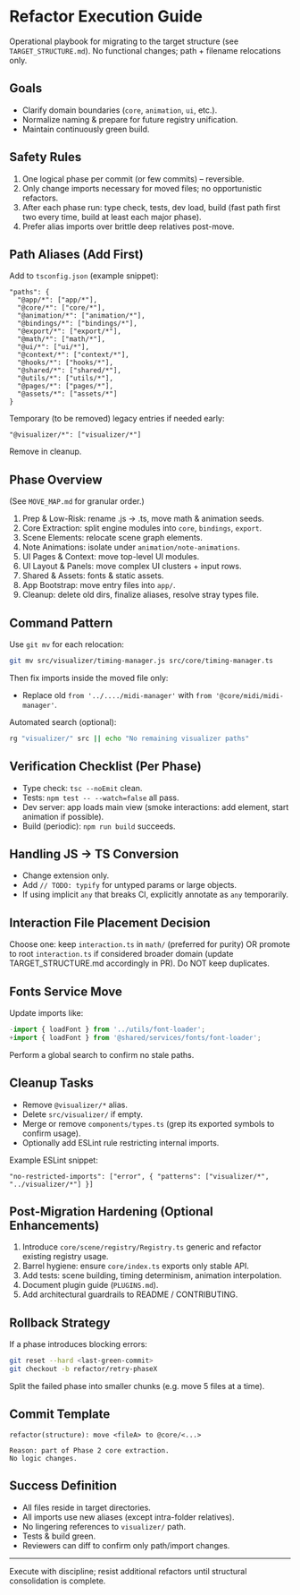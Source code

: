 # Refactor Execution Guide

Operational playbook for migrating to the target structure (see `TARGET_STRUCTURE.md`). No functional changes; path + filename relocations only.

## Goals

-   Clarify domain boundaries (`core`, `animation`, `ui`, etc.).
-   Normalize naming & prepare for future registry unification.
-   Maintain continuously green build.

## Safety Rules

1. One logical phase per commit (or few commits) – reversible.
2. Only change imports necessary for moved files; no opportunistic refactors.
3. After each phase run: type check, tests, dev load, build (fast path first two every time, build at least each major phase).
4. Prefer alias imports over brittle deep relatives post-move.

## Path Aliases (Add First)

Add to `tsconfig.json` (example snippet):

```jsonc
"paths": {
  "@app/*": ["app/*"],
  "@core/*": ["core/*"],
  "@animation/*": ["animation/*"],
  "@bindings/*": ["bindings/*"],
  "@export/*": ["export/*"],
  "@math/*": ["math/*"],
  "@ui/*": ["ui/*"],
  "@context/*": ["context/*"],
  "@hooks/*": ["hooks/*"],
  "@shared/*": ["shared/*"],
  "@utils/*": ["utils/*"],
  "@pages/*": ["pages/*"],
  "@assets/*": ["assets/*"]
}
```

Temporary (to be removed) legacy entries if needed early:

```jsonc
"@visualizer/*": ["visualizer/*"]
```

Remove in cleanup.

## Phase Overview

(See `MOVE_MAP.md` for granular order.)

1. Prep & Low-Risk: rename .js -> .ts, move math & animation seeds.
2. Core Extraction: split engine modules into `core`, `bindings`, `export`.
3. Scene Elements: relocate scene graph elements.
4. Note Animations: isolate under `animation/note-animations`.
5. UI Pages & Context: move top-level UI modules.
6. UI Layout & Panels: move complex UI clusters + input rows.
7. Shared & Assets: fonts & static assets.
8. App Bootstrap: move entry files into `app/`.
9. Cleanup: delete old dirs, finalize aliases, resolve stray types file.

## Command Pattern

Use `git mv` for each relocation:

```bash
git mv src/visualizer/timing-manager.js src/core/timing-manager.ts
```

Then fix imports inside the moved file only:

-   Replace old `from '../..../midi-manager'` with `from '@core/midi/midi-manager'`.

Automated search (optional):

```bash
rg "visualizer/" src || echo "No remaining visualizer paths"
```

## Verification Checklist (Per Phase)

-   Type check: `tsc --noEmit` clean.
-   Tests: `npm test -- --watch=false` all pass.
-   Dev server: app loads main view (smoke interactions: add element, start animation if possible).
-   Build (periodic): `npm run build` succeeds.

## Handling JS -> TS Conversion

-   Change extension only.
-   Add `// TODO: typify` for untyped params or large objects.
-   If using implicit `any` that breaks CI, explicitly annotate as `any` temporarily.

## Interaction File Placement Decision

Choose one: keep `interaction.ts` in `math/` (preferred for purity) OR promote to root `interaction.ts` if considered broader domain (update TARGET_STRUCTURE.md accordingly in PR). Do NOT keep duplicates.

## Fonts Service Move

Update imports like:

```ts
-import { loadFont } from '../utils/font-loader';
+import { loadFont } from '@shared/services/fonts/font-loader';
```

Perform a global search to confirm no stale paths.

## Cleanup Tasks

-   Remove `@visualizer/*` alias.
-   Delete `src/visualizer/` if empty.
-   Merge or remove `components/types.ts` (grep its exported symbols to confirm usage).
-   Optionally add ESLint rule restricting internal imports.

Example ESLint snippet:

```jsonc
"no-restricted-imports": ["error", { "patterns": ["visualizer/*", "../visualizer/*"] }]
```

## Post-Migration Hardening (Optional Enhancements)

1. Introduce `core/scene/registry/Registry.ts` generic and refactor existing registry usage.
2. Barrel hygiene: ensure `core/index.ts` exports only stable API.
3. Add tests: scene building, timing determinism, animation interpolation.
4. Document plugin guide (`PLUGINS.md`).
5. Add architectural guardrails to README / CONTRIBUTING.

## Rollback Strategy

If a phase introduces blocking errors:

```bash
git reset --hard <last-green-commit>
git checkout -b refactor/retry-phaseX
```

Split the failed phase into smaller chunks (e.g. move 5 files at a time).

## Commit Template

```
refactor(structure): move <fileA> to @core/<...>

Reason: part of Phase 2 core extraction.
No logic changes.
```

## Success Definition

-   All files reside in target directories.
-   All imports use new aliases (except intra-folder relatives).
-   No lingering references to `visualizer/` path.
-   Tests & build green.
-   Reviewers can diff to confirm only path/import changes.

---

Execute with discipline; resist additional refactors until structural consolidation is complete.
